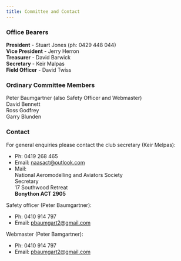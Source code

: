 ```yaml
---
title: Committee and Contact
---
```


### Office Bearers

**President** - Stuart Jones (ph: 0429 448 044)  
**Vice President** - Jerry Herron  
**Treasurer** - David Barwick  
**Secretary** - Keir Malpas  
**Field Officer** - David Twiss

### Ordinary Committee Members

Peter Baumgartner (also Safety Officer and Webmaster)  
David Bennett  
Ross Godfrey  
Garry Blunden


### Contact

For general enquiries please contact the club secretary (Keir Melpas):  
- Ph: 0419 268 465
- Email: [naasact@outlook.com](mailto:naasact@outlook.com)
- Mail:  
National Aeromodelling and Aviators Society  
Secretary  
17 Southwood Retreat  
**Bonython ACT 2905**

Safety officer (Peter Baumgartner):  
- Ph: 0410 914 797
- Email: [pbaumgart2@gmail.com](mailto:pbaumgart2@gmail.com)

Webmaster (Peter Bamgartner):  
- Ph: 0410 914 797
- Email: [pbaumgart2@gmail.com](mailto:pbaumgart2@gmail.com)



                  


